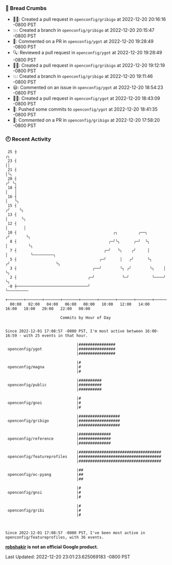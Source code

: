 ### 🍞 Bread Crumbs

 * ✍🏼: Created a pull request in `openconfig/gribigo` at 2022-12-20 20:16:16 -0800 PST
 * 💥: Created a branch in `openconfig/gribigo` at 2022-12-20 20:15:47 -0800 PST
 * 💬: Commented on a PR in  `openconfig/ygot` at 2022-12-20 19:28:49 -0800 PST
 * 🔍: Reviewed a pull request in  `openconfig/ygot` at 2022-12-20 19:28:49 -0800 PST
 * ✍🏼: Created a pull request in `openconfig/gribigo` at 2022-12-20 19:12:19 -0800 PST
 * 💥: Created a branch in `openconfig/gribigo` at 2022-12-20 19:11:46 -0800 PST
 * 😃: Commented on an issue in `openconfig/ygot` at 2022-12-20 18:54:23 -0800 PST
 * ✍🏼: Created a pull request in `openconfig/ygot` at 2022-12-20 18:43:09 -0800 PST
 * 🚢: Pushed some commits to `openconfig/ygot` at 2022-12-20 18:41:35 -0800 PST
 * 💬: Commented on a PR in  `openconfig/gribigo` at 2022-12-20 17:58:20 -0800 PST

### 🕘 Recent Activity
```
 25 ┼                                                                    ╭╮
 23 ┤                                                                    ││
 21 ┤                                                                    │╰╮
 20 ┤                                                                   ╭╯ ╰╮
 18 ┤                                                                   │   │
 16 ┤                                                                   │   ╰╮
 15 ┤                                                                  ╭╯    ╰╮
 13 ┤                                                                  │      ╰╮
 12 ┤                                                                  │       │
 10 ┤                                          ╭╮         ╭──╮        ╭╯       ╰╮
  8 ┤                                        ╭─╯╰╮      ╭─╯  ╰╮       │         ╰╮
  7 ┤                                      ╭─╯   ╰╮    ╭╯     │       │          ╰─────────╮
  5 ┤                                    ╭─╯      │   ╭╯      ╰╮     ╭╯                    ╰╮
  3 ┤                                 ╭──╯        ╰╮ ╭╯        ╰╮    │                      ╰╮
  2 ┤                               ╭─╯            ╰─╯          ╰────╯                       ╰╮
 -0 ┼───────────────────────────────╯                                                         ╰─────────
    +───────+───────+───────+───────+───────+───────+───────+───────+───────+───────+───────+───────+────
  00:00   02:00   04:00   06:00   08:00   10:00   12:00   14:00   16:00   18:00   20:00   22:00   00:00   

						Commits by Hour of Day


Since 2022-12-01 17:08:57 -0800 PST, I'm most active between 16:00-16:59 - with 25 events in that hour.

```



```
                               |################
 openconfig/ygot               |################
                               |################

                               |#
 openconfig/magna              |#
                               |#

                               |##########
 openconfig/public             |##########
                               |##########

                               |#
 openconfig/gnoi               |#
                               |#

                               |##################
 openconfig/gribigo            |##################
                               |##################

                               |##############
 openconfig/reference          |##############
                               |##############

                               |####################################
 openconfig/featureprofiles    |####################################
                               |####################################

                               |##
 openconfig/oc-pyang           |##
                               |##

                               |#
 openconfig/gnsi               |#
                               |#

                               |#
 openconfig/gribi              |#
                               |#



Since 2022-12-01 17:08:57 -0800 PST, I've been most active in openconfig/featureprofiles, with 36 events.

```
**[robshakir](mailto:robjs@google.com) is not an official Google product.**  


Last Updated: 2022-12-20 23:01:23.625069183 -0800 PST
